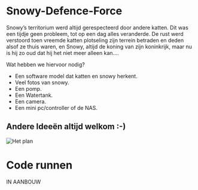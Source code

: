 # Snowy-Defence-Force
Snowy’s territorium werd altijd gerespecteerd door andere katten. Dit was een tijdje geen probleem, tot op een dag alles veranderde. De rust werd verstoord toen vreemde katten plotseling zijn terrein betraden en deden alsof ze thuis waren, en Snowy, altijd de koning van zijn koninkrijk, maar nu is hij zo oud dat hij het niet meer alleen kan....


Wat hebben we hiervoor nodig?
- Een software model dat katten en snowy herkent.
- Veel fotos van snowy.
- Een pomp.
- Een Watertank.
- Een camera.
- Een mini pc/controller of de NAS.

## Andere Ideeën altijd welkom :-)

![Het plan](https://github.com/user-attachments/assets/b279f905-6e14-44b2-a44d-06d1281f9376)


# Code runnen
IN AANBOUW
